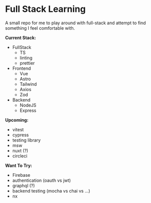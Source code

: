 # Full Stack Learning

A small repo for me to play around with full-stack and attempt to find something I feel comfortable with.

**Current Stack:**

- FullStack
  - TS
  - linting
  - prettier
- Frontend
  - Vue
  - Astro
  - Tailwind
  - Axios
  - Zod
- Backend
  - NodeJS
  - Express

**Upcoming:**

- vitest
- cypress
- testing library
- msw
- nuxt (?)
- circleci

**Want To Try:**

- Firebase
- authentication (oauth vs jwt)
- graphql (?)
- backend testing (mocha vs chai vs ...)
- nx
